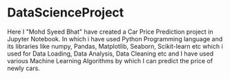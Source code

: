 # DataScienceProject
Here I "Mohd Syeed Bhat" have created a Car Price Prediction project in Jupyter Notebook.
In which i have used Python Programming language and 
its libraries like numpy, Pandas, Matplotlib, Seaborn, Scikit-learn etc
which i used for Data Loading, Data Analysis, Data Cleaning etc
and I have used various Machine Learning Algorithms
by which I can predict the price of newly cars.
